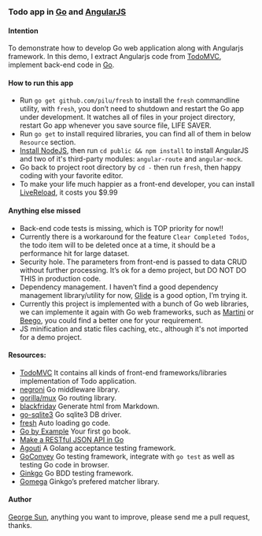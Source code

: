 ### Todo app in [Go](http://golang.org) and [AngularJS](https://angularjs.org/)

#### Intention
To demonstrate how to develop Go web application along with Angularjs framework. In this demo, I extract Angularjs code from [TodoMVC](http://todomvc.com/), implement back-end code in [Go](www.golang.org).

#### How to run this app
* Run `go get github.com/pilu/fresh` to install the `fresh` commandline utility, with `fresh`, you don’t need to shutdown and restart the Go app under development. It watches all of files in your project directory, restart Go app whenever you save source file, LIFE SAVER.
* Run `go get` to install required libraries, you can find all of them in below `Resource` section.
* [Install NodeJS](https://github.com/joyent/node/wiki/Installation), then run `cd public && npm install` to install AngularJS and two of it's third-party modules: `angular-route` and `angular-mock`.
* Go back to project root directory by `cd -` then run `fresh`, then happy coding with your favorite editor.
* To make your life much happier as a front-end developer, you can install [LiveReload](http://livereload.com/), it costs you $9.99

#### Anything else missed
* Back-end code tests is missing, which is TOP priority for now!!
* Currently there is a workaround for the feature `Clear Completed Todos`, the todo item will to be deleted once at a time, it should be a performance hit for large dataset.
* Security hole. The parameters from front-end is passed to data CRUD without further processing. It’s ok for a demo project, but DO NOT DO THIS in production code.
* Dependency management. I haven’t find a good dependency management library/utility for now, [Glide](https://github.com/Masterminds/glide) is a good option, I’m trying it.
* Currently this project is implemented with a bunch of Go web libraries, we can implemente it again with Go web frameworks, such as [Martini](http://martini.codegangsta.io/) or [Beego](http://beego.me/), you could find a better one for your requirement.
* JS minification and static files caching, etc., although it's not imported for a demo project.

#### Resources:
* [TodoMVC](http://todomvc.com/) It contains all kinds of front-end frameworks/libraries implementation of Todo application.
* [negroni]("github.com/codegangsta/negroni") Go middleware library.
* [gorilla/mux]("github.com/gorilla/mux") Go routing library.
* [blackfriday]("github.com/russross/blackfriday") Generate html from Markdown.
* [go-sqlite3]("github.com/mattn/go-sqlite3") Go sqlite3 DB driver.
* [fresh](https://github.com/pilu/fresh) Auto loading go code.
* [Go by Example](http://gobyexample.com/) Your first go book.
* [Make a RESTful JSON API in Go](http://thenewstack.io/make-a-restful-json-api-go/)
* [Agouti](http://agouti.org/) A Golang acceptance testing framework.
* [GoConvey](http://goconvey.co/) Go testing framework, integrate with `go test` as well as testing Go code in browser.
* [Ginkgo](http://onsi.github.io/ginkgo/) Go BDD testing framework.
* [Gomega](http://onsi.github.io/gomega/) Ginkgo’s prefered matcher library.

#### Author
[George Sun](http://codethoughts.info), anything you want to improve, please send me a pull request, thanks.
